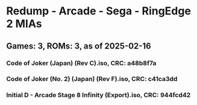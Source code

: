 # Redump - Arcade - Sega - RingEdge 2 MIAs
## Games: 3, ROMs: 3, as of 2025-02-16

### Code of Joker (Japan) (Rev C).iso, CRC: a48b8f7a
### Code of Joker (No. 2) (Japan) (Rev F).iso, CRC: c41ca3dd
### Initial D - Arcade Stage 8 Infinity (Export).iso, CRC: 944fcd42
